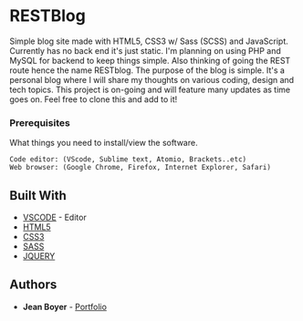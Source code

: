 # RESTBlog
Simple blog site made with HTML5, CSS3 w/ Sass (SCSS) and JavaScript. Currently has no back end it's just static. I'm planning on using PHP and MySQL for backend to keep things simple. Also thinking of going the REST route hence the name RESTblog. The purpose of the blog is simple. It's a personal blog where I will share my thoughts on various coding, design and tech topics. This project is on-going and will feature many updates as time goes on. Feel free to clone this and add to it!

### Prerequisites

What things you need to install/view the software.

```
Code editor: (VScode, Sublime text, Atomio, Brackets..etc)
Web browser: (Google Chrome, Firefox, Internet Explorer, Safari)
```

## Built With
* [VSCODE](https://code.visualstudio.com/) - Editor
* [HTML5](https://www.w3schools.com/html/html5_intro.asp)
* [CSS3](https://www.w3schools.com/css/)
* [SASS](https://sass-lang.com/)
* [JQUERY](https://jquery.com/)


## Authors

* **Jean Boyer** - [Portfolio](http://jeanarbo.com/)
